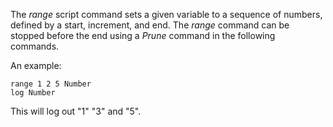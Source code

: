 The *range* script command sets a given variable to a sequence of numbers,
	defined by a start, increment, and end.  The *range* command can be
	stopped before the end using a *Prune* command in the following
	commands.

An example:

~~~
range 1 2 5 Number
log Number
~~~

This will log out "1" "3" and "5".
